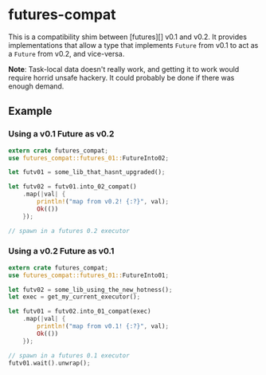 # futures-compat

This is a compatibility shim between [futures][] v0.1 and v0.2. It provides implementations that allow a type that implements `Future` from v0.1 to act as a `Future` from v0.2, and vice-versa.

**Note**: Task-local data doesn't really work, and getting it to work would require horrid unsafe hackery. It could probably be done if there was enough demand.

## Example

### Using a v0.1 Future as v0.2

```rust
extern crate futures_compat;
use futures_compat::futures_01::FutureInto02;

let futv01 = some_lib_that_hasnt_upgraded();

let futv02 = futv01.into_02_compat()
    .map(|val| {
        println!("map from v0.2! {:?}", val);
        Ok(())
    });

// spawn in a futures 0.2 executor
```

### Using a v0.2 Future as v0.1

```rust
extern crate futures_compat;
use futures_compat::futures_01::FutureInto01;

let futv02 = some_lib_using_the_new_hotness();
let exec = get_my_current_executor();

let futv01 = futv02.into_01_compat(exec)
    .map(|val| {
        println!("map from v0.1! {:?}", val);
        Ok(())
    });

// spawn in a futures 0.1 executor
futv01.wait().unwrap();
```
